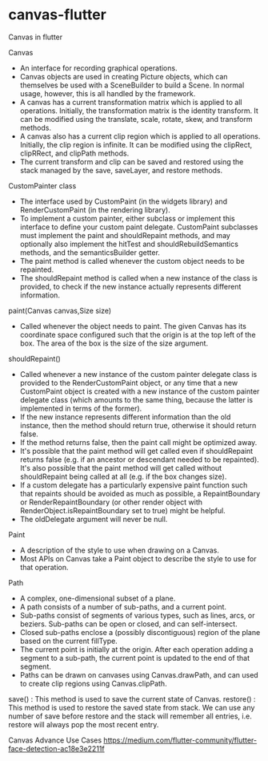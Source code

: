 # canvas-flutter

Canvas in flutter

Canvas
* An interface for recording graphical operations.
* Canvas objects are used in creating Picture objects, which can themselves be used with a SceneBuilder to build a Scene. In normal usage, however, this is all handled by the framework.
* A canvas has a current transformation matrix which is applied to all operations. Initially, the transformation matrix is the identity transform. It can be modified using the translate, scale, rotate, skew, and transform methods.
* A canvas also has a current clip region which is applied to all operations. Initially, the clip region is infinite. It can be modified using the clipRect, clipRRect, and clipPath methods.
* The current transform and clip can be saved and restored using the stack managed by the save, saveLayer, and restore methods.


CustomPainter class
* The interface used by CustomPaint (in the widgets library) and RenderCustomPaint (in the rendering library).
* To implement a custom painter, either subclass or implement this interface to define your custom paint delegate. CustomPaint subclasses must implement the paint and shouldRepaint methods, and may optionally also implement the hitTest and shouldRebuildSemantics methods, and the semanticsBuilder getter.
* The paint method is called whenever the custom object needs to be repainted.
* The shouldRepaint method is called when a new instance of the class is provided, to check if the new instance actually represents different information.



paint(Canvas canvas,Size size) 
* Called whenever the object needs to paint. The given Canvas has its coordinate space configured such that the origin is at the top left of the box. The area of the box is the size of the size argument.

shouldRepaint() 
* Called whenever a new instance of the custom painter delegate class is provided to the RenderCustomPaint object, or any time that a new CustomPaint object is created with a new instance of the custom painter delegate class (which amounts to the same thing, because the latter is implemented in terms of the former).
* If the new instance represents different information than the old instance, then the method should return true, otherwise it should return false.
* If the method returns false, then the paint call might be optimized away.
* It's possible that the paint method will get called even if shouldRepaint returns false (e.g. if an ancestor or descendant needed to be repainted). It's also possible that the paint method will get called without shouldRepaint being called at all (e.g. if the box changes size).
* If a custom delegate has a particularly expensive paint function such that repaints should be avoided as much as possible, a RepaintBoundary or RenderRepaintBoundary (or other render object with RenderObject.isRepaintBoundary set to true) might be helpful.
* The oldDelegate argument will never be null.




Paint
* A description of the style to use when drawing on a Canvas.
* Most APIs on Canvas take a Paint object to describe the style to use for that operation.

Path
* A complex, one-dimensional subset of a plane.
* A path consists of a number of sub-paths, and a current point.
* Sub-paths consist of segments of various types, such as lines, arcs, or beziers. Sub-paths can be open or closed, and can self-intersect.
* Closed sub-paths enclose a (possibly discontiguous) region of the plane based on the current fillType.
* The current point is initially at the origin. After each operation adding a segment to a sub-path, the current point is updated to the end of that segment.
* Paths can be drawn on canvases using Canvas.drawPath, and can used to create clip regions using Canvas.clipPath.

save() : This method is used to save the current state of Canvas.
restore() : This method is used to restore the saved state from stack.
            We can use any number of save before restore and the stack will remember all entries,
            i.e. restore will always pop the most recent entry.
            


Canvas Advance Use Cases
https://medium.com/flutter-community/flutter-face-detection-ac18e3e2211f


